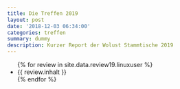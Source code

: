 ```yaml
---
title: Die Treffen 2019
layout: post
date: '2018-12-03 06:34:00'
categories: treffen
summary: dummy
description: Kurzer Report der Wolust Stammtische 2019
---
```


<ul>
 {% for review  in site.data.review19.linuxuser %}
    <li>  {{ review.inhalt }} </li>
 {% endfor %}
</ul>